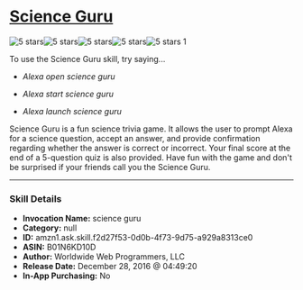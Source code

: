 # [Science Guru](http://alexa.amazon.com/#skills/amzn1.ask.skill.f2d27f53-0d0b-4f73-9d75-a929a8313ce0)
![5 stars](../../images/ic_star_black_18dp_1x.png)![5 stars](../../images/ic_star_black_18dp_1x.png)![5 stars](../../images/ic_star_black_18dp_1x.png)![5 stars](../../images/ic_star_black_18dp_1x.png)![5 stars](../../images/ic_star_black_18dp_1x.png) 1

To use the Science Guru skill, try saying...

* *Alexa open science guru*

* *Alexa start science guru*

* *Alexa launch science guru*

Science Guru is a fun science trivia game. It allows the user to prompt Alexa for a science question, accept an answer, and provide confirmation regarding whether the answer is correct or incorrect. Your final score at the end of a 5-question quiz is also provided. Have fun with the game and don't be surprised if your friends call you the Science Guru.

***

### Skill Details

* **Invocation Name:** science guru
* **Category:** null
* **ID:** amzn1.ask.skill.f2d27f53-0d0b-4f73-9d75-a929a8313ce0
* **ASIN:** B01N6KD10D
* **Author:** Worldwide Web Programmers, LLC
* **Release Date:** December 28, 2016 @ 04:49:20
* **In-App Purchasing:** No
